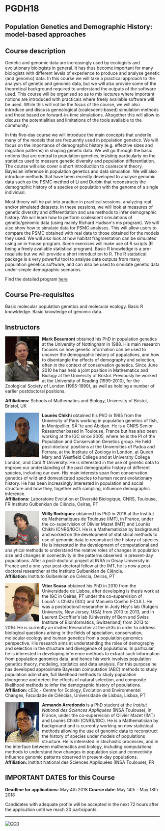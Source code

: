 # PGDH18
## Population Genetics and Demographic History: model-based approaches

## Course description
Genetic and genomic data are increasingly used by ecologists and evolutionary biologists in general. It has thus become important for many biologists with different levels of experience to produce and analyse genetic (and genomic) data. In this course we will take a practical approach to the analysis of genetic and genomic data, but we will also provide some of the theoretical background required to understand the outputs of the software used. This course will be organised so as to mix lectures where important notions are introduced with practicals where freely available software will be used. While this will not be the focus of the course, we will also introduce and discuss genealogical (coalescent-based) simulation methods and those based on forward-in-time simulations. Altogether this will allow to discuss the potentialities and limitations of the tools available to the community.

In this five-day course we will introduce the main concepts that underlie many of the models that are frequently used in population genetics. We will focus on the importance of demographic history (e.g. effective sizes and migration patterns) in shaping genetic data. We will go through the basic notions that are central to population genetics, insisting particularly on the statistics used to measure genetic diversity and population differentiation. The course will also cover a short introduction to coalescent theory, Bayesian inference in population genetics and data simulation. We will also introduce methods that have been recently developed to analyse genomic data such as the PSMC method of Li and Durbin that reconstructs the demographic history of a species or population with the genome of a single individual.

Most theory will be put into practice in practical sessions, analyzing real and/or simulated datasets. In these sessions, we will look at measures of genetic diversity and differentiation and use methods to infer demographic history. We will learn how to perform coalescent simulations of genetic/genomic data (using mainly Richard Hudson's ms program). We will also show how to simulate data for PSMC analyses. This will allow users to compare the PSMC obtained with real data to those obtained for the models they used. We will also look at how habitat fragmentation can be simulated using an in-house program. Some exercises will make use of R scripts (R being a freely available statistical program). Basic R knowledge is a pre-requisite but we will provide a short introduction to R. The R statistical package is a very powerful tool to analyse data outputs from many population genetics software, and can also be used to simulate genetic data under simple demographic scenarios.

Find the detailed program [here](./pages/detailed_program.md)

## Course Pre-requisites
Basic molecular population genetics and molecular ecology. Basic R knowldedge. Basic knowledge of genomic data.

## Instructors

<div style="float:left;margin-right:10px">
    <img src="./assets/Mark_Beaumont.png" width="110px;"  align="left">
</div>

**Mark Beaumont** obtained his PhD in population genetics at the University of Nottingham in 1988. His main research focuses on how genetic information can be used to uncover the demographic history of populations, and how to disentangle the effects of demography and selection, often in the context of conservation genetics. Since June 2010 he has held a joint position in Mathematics and Biology at the University of Bristol. Previously he worked at the University of Reading (1999-2010), for the Zoological Society of London (1995-1999), as well as holding a number of earlier postdoctoral positions.

**Affiliations:** Schools of Mathematics and Biology, University of Bristol, Bristol, UK

<div style="float:left;margin-right:10px">
    <img src="./assets/Lounes.jpg" width="110px;"  align="left">
</div>

**Lounès Chikhi** obtained his PhD in 1995 from the University of Paris working in population genetics of fish, in Montpellier, SÃ¨te and Abidjan. He is a CNRS Senior Researcher based in Toulouse, France but has also been working at the IGC since 2005, where he is the PI of the Population and Conservation Genetics group. He held post-doctoral positions at the Universities of Padua and Ferrara, at the Institute of Zoology in London, at Queen Mary and Westfield College and at University College London, and Cardiff University. He is interested in the use of genetic data to improve our understanding of the past demographic history of different species, including our own. His main interests span from conservation genetics of wild and domesticated species to human recent evolutionary history. He has been increasingly interested in population and social structure and how they, together with sampling, influence demographic inference.  
**Affiliations:** Laboratoire Evolution et Diversité Biologique, CNRS, Toulouse, FR
Instituto Gulbenkian de Ciência, Oeiras, PT


<div style="float:left;margin-right:10px">
    <img src="./assets/Willy_Rodriguez.jpg" width="110px;"  align="left">
</div>

**Willy Rodriguez** obtained his PhD in 2016 at the Institut de Mathématiques de Toulouse (IMT), in France, under the co-supervision of Olivier Mazet (IMT) and Lounès Chikhi (CNRS/IGC). He is a Mathematician by background and worked on the development of statistical methods to use of genomic data to reconstruct the history of species. He is interested in the development of computational and analytical methods to understand the relative roles of changes in population size and changes in connectivity in the patterns observed in present-day populations. After a post-doctoral project at INRA in Orsay University in France and a one-year post-doctoral fellow at the IMT, he is now a post-doctoral researcher at the Instituto Gulbenkian de Ciência.  
**Affiliation:** Instituto Gulbenkian de Ciência, Oeiras, PT


<div style="float:left;margin-right:10px">
    <img src="./assets/Vitor_Sousa.jpg" width="110px;"  align="left">
</div>

**Vitor Sousa** obtained his PhD in 2010 from the Universidade de Lisboa, after developing is thesis work at the IGC in Oeiras, PT under the co-supervision of LounÃ¨s Chikhi (IGC) and Manuela Coelho (FCUL). He was a postdoctoral researcher in Jody Hey's lab (Rutgers University, New Jersey, USA) from 2010 to 2013, and in Laurent Excoffier's lab (University of Bern and Swiss Institute of Bioinformatics, Switzerland) from 2013 to 2016. He is currently an invited Researcher at the cE3c in order to address biological questions arising in the fields of speciation, conservation, molecular ecology and human genetics from a population genomics perspective. His research aims at understanding the roles of demography and selection in the structure and divergence of populations. In particular, he is interested in developing inference methods to extract such information from population genomics data, and hence his work involves population genetics theory, modeling, statistics and data analysis. For this purpose he has developed approximate Bayesian computation (ABC) methods to study population admixture, full likelihood methods to study population divergence and detect the effects of natural selection, and composite likelihood methods to infer the demographic history of populations.  
**Affiliation:** cE3c - Centre for Ecology, Evolution and Environmental Changes, Faculdade de Ciências, Universidade de Lisboa, Lisboa, PT


<div style="float:left;margin-right:10px">
    <img src="./assets/Armando_Arredondo.jpg" width="110px;"  align="left">
</div>

**Armando Arredondo** is a PhD student at the *Institut National des Sciences Appliquées* (INSA Toulouse), in France, under the co-supervision of Olivier Mazet (IMT) and Lounès Chikhi (CNRS/IGC). He is a Mathematician by background and is currently working on new statistical methods allowing the use of genomic data to reconstruct the history of species under models of populations structure. He is interested in stochastic processes, and in the interface between mathematics and biology, including computational methods to understand how changes in population size and connectivity influence genomic patterns observed in present-day populations.  
**Affiliation:** Institut National des Sciences Appliquées (INSA Toulouse), FR


## IMPORTANT DATES for this Course
**Deadline for applications:** May 4th 2018
**Course date:** May 14th - May 18th 2018

Candidates with adequate profile will be accepted in the next 72 hours after the application until we reach 20 participants.

---

[![CC0](https://i.creativecommons.org/p/zero/1.0/88x31.png)](https://creativecommons.org/publicdomain/zero/1.0/)
